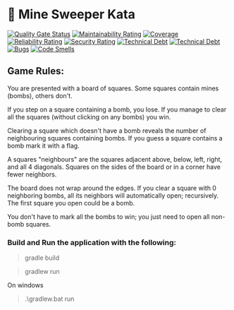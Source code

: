 # 🥋  Mine Sweeper Kata

[![Quality Gate Status](https://sonarcloud.io/api/project_badges/measure?project=fhery021_mine-sweeper&metric=alert_status)](https://sonarcloud.io/summary/new_code?id=fhery021_mine-sweeper)
[![![Maintainability Rating](https://sonarcloud.io/api/project_badges/measure?project=fhery021_mine-sweeper&metric=sqale_rating)](https://sonarcloud.io/summary/new_code?id=fhery021_mine-sweeper)](https://sonarcloud.io/summary/new_code?id=fhery021_mine-sweeper)
[![Coverage](https://sonarcloud.io/api/project_badges/measure?project=fhery021_mine-sweeper&metric=coverage)](https://sonarcloud.io/summary/new_code?id=fhery021_mine-sweeper)
[![Reliability Rating](https://sonarcloud.io/api/project_badges/measure?project=fhery021_mine-sweeper&metric=reliability_rating)](https://sonarcloud.io/summary/new_code?id=fhery021_mine-sweeper)
[![Security Rating](https://sonarcloud.io/api/project_badges/measure?project=fhery021_mine-sweeper&metric=security_rating)](https://sonarcloud.io/summary/new_code?id=fhery021_mine-sweeper)
[![Technical Debt](https://sonarcloud.io/api/project_badges/measure?project=fhery021_mine-sweeper&metric=sqale_index)](https://sonarcloud.io/summary/new_code?id=fhery021_mine-sweeper)
[![Technical Debt](https://sonarcloud.io/api/project_badges/measure?project=fhery021_mine-sweeper&metric=sqale_index)](https://sonarcloud.io/summary/new_code?id=fhery021_mine-sweeper)
[![Bugs](https://sonarcloud.io/api/project_badges/measure?project=fhery021_mine-sweeper&metric=bugs)](https://sonarcloud.io/summary/new_code?id=fhery021_mine-sweeper)
[![Code Smells](https://sonarcloud.io/api/project_badges/measure?project=fhery021_mine-sweeper&metric=code_smells)](https://sonarcloud.io/summary/new_code?id=fhery021_mine-sweeper)

## Game Rules:
You are presented with a board of squares. Some squares contain mines (bombs), others don't. 

If you step
on a square containing a bomb, you lose. If you manage to clear all the squares (without clicking on any
bombs) you win.

Clearing a square which doesn't have a bomb reveals the number of neighbouring squares containing bombs.
If you guess a square contains a bomb mark it with a flag.


A squares "neighbours" are the squares adjacent above, below, left, right, and all 4 diagonals. Squares on the
sides of the board or in a corner have fewer neighbors. 

The board does not wrap around the edges. 
If you clear a square with 0 neighboring bombs, all its neighbors will automatically open; recursively.
The first square you open could be a bomb.

You don't have to mark all the bombs to win; you just need to open all non-bomb squares.


### Build and Run the application with the following:
> gradle build

> gradlew run

On windows
> .\gradlew.bat run
